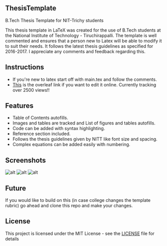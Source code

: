 ## ThesisTemplate

B.Tech Thesis Template for NIT-Trichy students

This thesis template in LaTeX was created for the use of B.Tech students at the National Institute of Technology - Tiruchirappalli. The template is well commented and ensures that a person new to Latex will be able to modify it to suit their needs. It follows the latest thesis guidelines as specified for 2016-2017. I appreciate any comments and feedback regarding this.

## Instructions

* If you're new to latex start off with main.tex and follow the comments.
* [This](https://www.overleaf.com/latex/templates/nit-trichy-btech-thesis-template/cywtdmqjjmgr) is the overleaf link if you want to edit it online. Currently tracking over 2500 views!!

## Features

* Table of Contents autofills.
* Images and tables are tracked and List of figures and tables autofills.
* Code can be added with syntax highlighting.
* Reference section included.
* Follows the thesis guidelines given by NITT like font size and spacing.
* Complex equations can be added easily with numbering.

## Screenshots
![alt](http://imgur.com/y1r5s0O.jpg)
![alt](http://imgur.com/A5AGjVt.jpg)
![alt](http://imgur.com/K0DITdR.jpg)

## Future

If you would like to build on this (in case college changes the template rubric) go ahead and clone this repo and make your changes. 

## License

This project is licensed under the MIT License - see the [LICENSE](LICENSE) file for details

